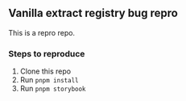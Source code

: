 ## Vanilla extract registry bug repro

This is a repro repo.

### Steps to reproduce

1. Clone this repo
2. Run `pnpm install`
3. Run `pnpm storybook`
